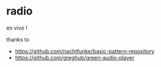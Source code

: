 # radio

en vivo !

thanks to

- https://github.com/nachtfunke/basic-pattern-repository
- https://github.com/greghub/green-audio-player